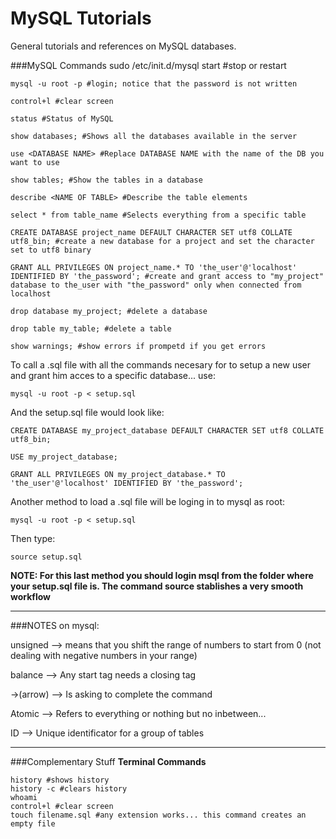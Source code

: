 MySQL Tutorials
================ 
General tutorials and references on MySQL databases.


###MySQL Commands
	sudo /etc/init.d/mysql start #stop or restart

	mysql -u root -p #login; notice that the password is not written

	control+l #clear screen

	status #Status of MySQL

	show databases; #Shows all the databases available in the server

	use <DATABASE NAME> #Replace DATABASE NAME with the name of the DB you want to use

	show tables; #Show the tables in a database

	describe <NAME OF TABLE> #Describe the table elements

	select * from table_name #Selects everything from a specific table

	CREATE DATABASE project_name DEFAULT CHARACTER SET utf8 COLLATE utf8_bin; #create a new database for a project and set the character set to utf8 binary

	GRANT ALL PRIVILEGES ON project_name.* TO 'the_user'@'localhost' IDENTIFIED BY 'the_password'; #create and grant access to "my_project" database to the_user with "the_password" only when connected from localhost

	drop database my_project; #delete a database

	drop table my_table; #delete a table

	show warnings; #show errors if prompetd if you get errors

To call a .sql file with all the commands necesary for to setup a new user and grant him acces to a specific database... use:

	mysql -u root -p < setup.sql 

And the setup.sql file would look like:

	CREATE DATABASE my_project_database DEFAULT CHARACTER SET utf8 COLLATE utf8_bin;

	USE my_project_database;

	GRANT ALL PRIVILEGES ON my_project_database.* TO 'the_user'@'localhost' IDENTIFIED BY 'the_password';

Another method to load a .sql file will be loging in to mysql as root:

	mysql -u root -p < setup.sql 

Then type:

	source setup.sql

**NOTE: For this last method you should login msql from the folder where your setup.sql file is. The command source stablishes a very smooth workflow**

---------------------------
###NOTES on mysql:

unsigned --> means that you shift the range of numbers to start from 0 (not dealing with negative numbers in your range) 

balance --> Any start tag needs a closing tag

->(arrow) --> Is asking to complete the command

Atomic --> Refers to everything or nothing but no inbetween...

ID --> Unique identificator for a group of tables

---------------------------
###Complementary Stuff
__Terminal Commands__

	history	#shows history
	history -c #clears history
	whoami
	control+l #clear screen
	touch filename.sql #any extension works... this command creates an empty file